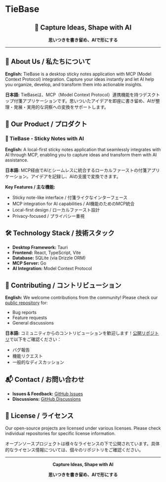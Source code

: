 # TieBase

<div align="center">
  <h2>📝 Capture Ideas, Shape with AI</h2>
  <p><strong>思いつきを書き留め、AIで形にする</strong></p>
</div>

---

## 🌟 About Us / 私たちについて

**English:**
TieBase is a desktop sticky notes application with MCP (Model Context Protocol) integration. Capture your ideas instantly and let AI help you organize, develop, and transform them into actionable insights.

**日本語:**
TieBaseは、MCP（Model Context Protocol）連携機能を持つデスクトップ付箋アプリケーションです。思いついたアイデアを即座に書き留め、AIが整理・発展・実用的な洞察への変換をサポートします。

## 🚀 Our Product / プロダクト

### 📌 TieBase - Sticky Notes with AI
**English:**
A local-first sticky notes application that seamlessly integrates with AI through MCP, enabling you to capture ideas and transform them with AI assistance.

**日本語:**
MCP経由でAIとシームレスに統合するローカルファーストの付箋アプリケーション。アイデアを記録し、AIの支援で変換できます。

**Key Features / 主な機能:**
- Sticky note-like interface / 付箋ライクなインターフェース
- MCP integration for AI capabilities / AI機能のためのMCP統合
- Local-first design / ローカルファースト設計
- Privacy-focused / プライバシー重視

## 🛠 Technology Stack / 技術スタック

- **Desktop Framework:** Tauri
- **Frontend:** React, TypeScript, Vite
- **Database:** SQLite (via Drizzle ORM)
- **MCP Server:** Go
- **AI Integration:** Model Context Protocol

## 🤝 Contributing / コントリビューション

**English:**
We welcome contributions from the community! Please check our [public repository](https://github.com/tiebase/info) for:
- Bug reports
- Feature requests
- General discussions

**日本語:**
コミュニティからのコントリビューションを歓迎します！[公開リポジトリ](https://github.com/tiebase/info)で以下をご確認ください：
- バグ報告
- 機能リクエスト
- 一般的なディスカッション

## 📬 Contact / お問い合わせ

- **Issues & Feedback:** [GitHub Issues](https://github.com/tiebase/info/issues)
- **Discussions:** [GitHub Discussions](https://github.com/tiebase/info/discussions)

## 📄 License / ライセンス

Our open-source projects are licensed under various licenses. Please check individual repositories for specific license information.

オープンソースプロジェクトは様々なライセンスの下で公開されています。具体的なライセンス情報については、個々のリポジトリをご確認ください。

---

<div align="center">
  <p><strong>Capture Ideas, Shape with AI</strong></p>
  <p><strong>思いつきを書き留め、AIで形にする</strong></p>
</div>